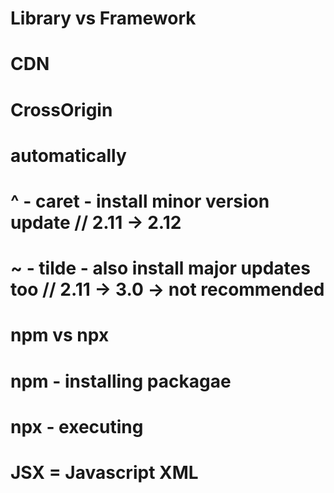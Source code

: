 # Library vs Framework
# CDN
# CrossOrigin

# automatically
# ^ - caret - install minor version update // 2.11 -> 2.12
# ~ - tilde - also install major updates too // 2.11 -> 3.0 -> not recommended 

# npm vs npx 
# npm - installing packagae 
# npx - executing 


# JSX = Javascript XML